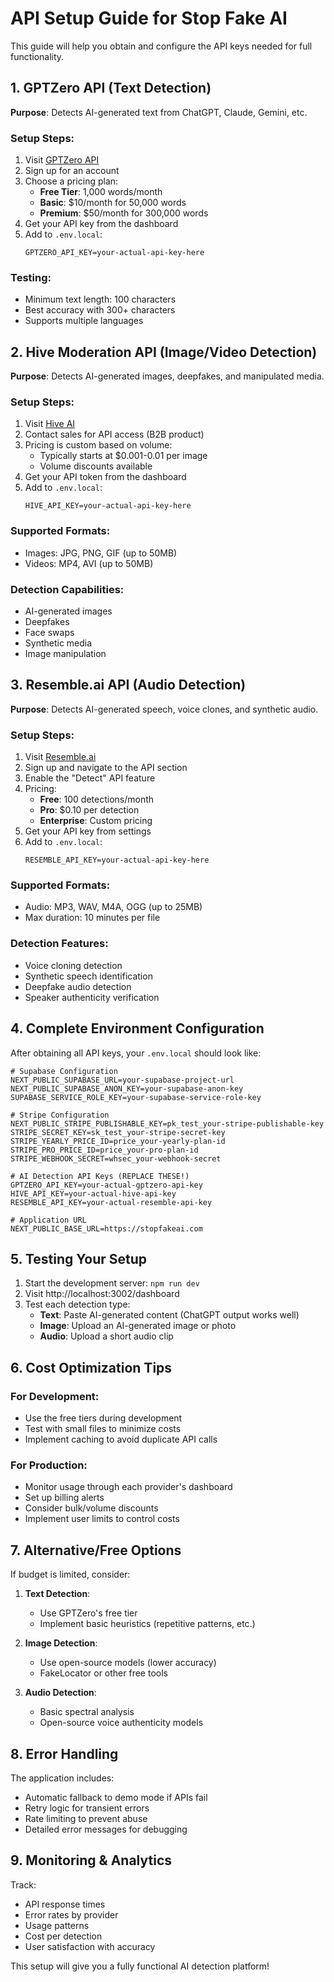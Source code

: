 # API Setup Guide for Stop Fake AI

This guide will help you obtain and configure the API keys needed for full functionality.

## 1. GPTZero API (Text Detection)

**Purpose**: Detects AI-generated text from ChatGPT, Claude, Gemini, etc.

### Setup Steps:
1. Visit [GPTZero API](https://gptzero.me/api)
2. Sign up for an account
3. Choose a pricing plan:
   - **Free Tier**: 1,000 words/month
   - **Basic**: $10/month for 50,000 words
   - **Premium**: $50/month for 300,000 words
4. Get your API key from the dashboard
5. Add to `.env.local`:
   ```
   GPTZERO_API_KEY=your-actual-api-key-here
   ```

### Testing:
- Minimum text length: 100 characters
- Best accuracy with 300+ characters
- Supports multiple languages

## 2. Hive Moderation API (Image/Video Detection)

**Purpose**: Detects AI-generated images, deepfakes, and manipulated media.

### Setup Steps:
1. Visit [Hive AI](https://thehive.ai/)
2. Contact sales for API access (B2B product)
3. Pricing is custom based on volume:
   - Typically starts at $0.001-0.01 per image
   - Volume discounts available
4. Get your API token from the dashboard
5. Add to `.env.local`:
   ```
   HIVE_API_KEY=your-actual-api-key-here
   ```

### Supported Formats:
- Images: JPG, PNG, GIF (up to 50MB)
- Videos: MP4, AVI (up to 50MB)

### Detection Capabilities:
- AI-generated images
- Deepfakes
- Face swaps
- Synthetic media
- Image manipulation

## 3. Resemble.ai API (Audio Detection)

**Purpose**: Detects AI-generated speech, voice clones, and synthetic audio.

### Setup Steps:
1. Visit [Resemble.ai](https://www.resemble.ai/)
2. Sign up and navigate to the API section
3. Enable the "Detect" API feature
4. Pricing:
   - **Free**: 100 detections/month
   - **Pro**: $0.10 per detection
   - **Enterprise**: Custom pricing
5. Get your API key from settings
6. Add to `.env.local`:
   ```
   RESEMBLE_API_KEY=your-actual-api-key-here
   ```

### Supported Formats:
- Audio: MP3, WAV, M4A, OGG (up to 25MB)
- Max duration: 10 minutes per file

### Detection Features:
- Voice cloning detection
- Synthetic speech identification
- Deepfake audio detection
- Speaker authenticity verification

## 4. Complete Environment Configuration

After obtaining all API keys, your `.env.local` should look like:

```env
# Supabase Configuration
NEXT_PUBLIC_SUPABASE_URL=your-supabase-project-url
NEXT_PUBLIC_SUPABASE_ANON_KEY=your-supabase-anon-key
SUPABASE_SERVICE_ROLE_KEY=your-supabase-service-role-key

# Stripe Configuration
NEXT_PUBLIC_STRIPE_PUBLISHABLE_KEY=pk_test_your-stripe-publishable-key
STRIPE_SECRET_KEY=sk_test_your-stripe-secret-key
STRIPE_YEARLY_PRICE_ID=price_your-yearly-plan-id
STRIPE_PRO_PRICE_ID=price_your-pro-plan-id
STRIPE_WEBHOOK_SECRET=whsec_your-webhook-secret

# AI Detection API Keys (REPLACE THESE!)
GPTZERO_API_KEY=your-actual-gptzero-api-key
HIVE_API_KEY=your-actual-hive-api-key
RESEMBLE_API_KEY=your-actual-resemble-api-key

# Application URL
NEXT_PUBLIC_BASE_URL=https://stopfakeai.com
```

## 5. Testing Your Setup

1. Start the development server: `npm run dev`
2. Visit http://localhost:3002/dashboard
3. Test each detection type:
   - **Text**: Paste AI-generated content (ChatGPT output works well)
   - **Image**: Upload an AI-generated image or photo
   - **Audio**: Upload a short audio clip

## 6. Cost Optimization Tips

### For Development:
- Use the free tiers during development
- Test with small files to minimize costs
- Implement caching to avoid duplicate API calls

### For Production:
- Monitor usage through each provider's dashboard
- Set up billing alerts
- Consider bulk/volume discounts
- Implement user limits to control costs

## 7. Alternative/Free Options

If budget is limited, consider:

1. **Text Detection**: 
   - Use GPTZero's free tier
   - Implement basic heuristics (repetitive patterns, etc.)

2. **Image Detection**:
   - Use open-source models (lower accuracy)
   - FakeLocator or other free tools

3. **Audio Detection**:
   - Basic spectral analysis
   - Open-source voice authenticity models

## 8. Error Handling

The application includes:
- Automatic fallback to demo mode if APIs fail
- Retry logic for transient errors
- Rate limiting to prevent abuse
- Detailed error messages for debugging

## 9. Monitoring & Analytics

Track:
- API response times
- Error rates by provider
- Usage patterns
- Cost per detection
- User satisfaction with accuracy

This setup will give you a fully functional AI detection platform!